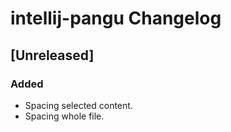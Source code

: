 <!-- Keep a Changelog guide -> https://keepachangelog.com -->

# intellij-pangu Changelog

## [Unreleased]
### Added
- Spacing selected content.
- Spacing whole file.